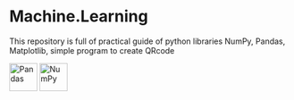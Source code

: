 # Machine.Learning
This repository is full of practical guide of python libraries NumPy, Pandas, Matplotlib, simple program to create QRcode

<!-- Pandas -->
<img src="https://img.icons8.com/color/48/000000/pandas.png" alt="Pandas" width="50" height="50"/>

<!-- NumPy -->
<img src="https://img.icons8.com/color/48/000000/numpy.png" alt="NumPy" width="50" height="50"/>




